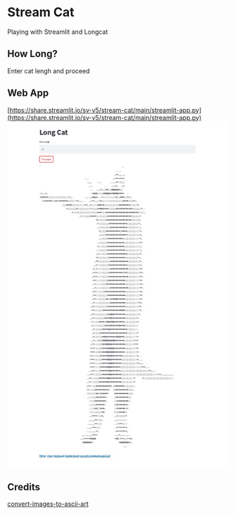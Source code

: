 # Stream Cat
Playing with Streamlit and Longcat


## How Long?
Enter cat lengh and proceed


## Web App
[https://share.streamlit.io/sv-v5/stream-cat/main/streamlit-app.py](https://share.streamlit.io/sv-v5/stream-cat/main/streamlit-app.py)  
[![screenshot](./img/screenshot.jpg)](https://share.streamlit.io/sv-v5/stream-cat/main/streamlit-app.py)  


## Credits
[convert-images-to-ascii-art](https://manytools.org/hacker-tools/convert-images-to-ascii-art)
